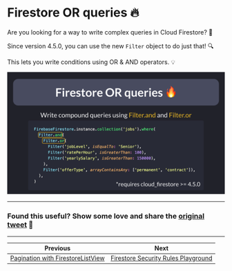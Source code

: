 # Firestore OR queries 🔥

Are you looking for a way to write complex queries in Cloud Firestore? 🤔

Since version 4.5.0, you can use the new `Filter` object to do just that! 🔍

This lets you write conditions using OR & AND operators. 💡

![](099.png)

---

### Found this useful? Show some love and share the [original tweet](https://twitter.com/biz84/status/1650493598465421315) 🙏

---

| Previous | Next |
| -------- | ---- |
| [Pagination with FirestoreListView](../0098-firestore-list-view/index.md) | [Firestore Security Rules Playground](../0100-security-rules-playground/index.md) |
